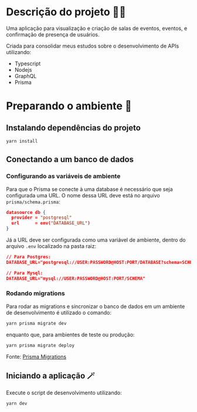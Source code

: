 # Descrição do projeto 💁‍♂️

Uma aplicação para visualização e criação de salas de eventos, eventos, e confirmação de presença de usuários.

Criada para consolidar meus estudos sobre o desenvolvimento de APIs utilizando:

- Typescript
- Nodejs
- GraphQL
- Prisma

# Preparando o ambiente 🔨

## Instalando dependências do projeto

```bash
yarn install
```

## Conectando a um banco de dados

### Configurando as variáveis de ambiente

Para que o Prisma se conecte à uma database é necessário que seja configurada uma URL.
O nome dessa URL deve está no arquivo `prisma/schema.prisma`:

```json
datasource db {
  provider = "postgresql"
  url      = env("DATABASE_URL")
}
```

Já a URL deve ser configurada como uma variável de ambiente, dentro do arquivo `.env` localizado na pasta raiz:

```json
// Para Postgres:
DATABASE_URL="postgresql://USER:PASSWORD@HOST:PORT/DATABASE?schema=SCHEMA"

// Para Mysql:
DATABASE_URL="mysql://USER:PASSWORD@HOST:PORT/SCHEMA"
```

### Rodando migrations

Para rodar as migrations e sincronizar o banco de dados em um ambiente de desenvolvimento é utilizado o comando:

```bash
yarn prisma migrate dev
```

enquanto que, para ambientes de teste ou produção:

```bash
yarn prisma migrate deploy
```

Fonte: [Prisma Migrations](https://www.prisma.io/docs/concepts/components/prisma-migrate)

## Iniciando a aplicação 🪄

Execute o script de desenvolvimento utilizando:

```bash
yarn dev
```
